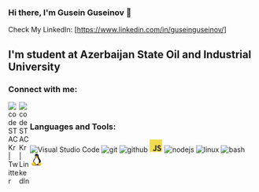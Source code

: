 ### Hi there, I'm Gusein Guseinov 👋 

Check My LinkedIn: [https://www.linkedin.com/in/guseinguseinov/]

## I'm student at Azerbaijan State Oil and Industrial University

### Connect with me:

[<img align="left" alt="codeSTACKr | Twitter" width="22px" src="https://cdn.jsdelivr.net/npm/simple-icons@3.13.0/icons/mail-dot-ru.svg" />][mail]
[<img align="left" alt="codeSTACKr | LinkedIn" width="22px" src="https://cdn.jsdelivr.net/npm/simple-icons@v3/icons/linkedin.svg" />][linkedin]


<br />

### Languages and Tools:
<p>
    <img src="https://stijndv.com/goodies/big-sur-replacement-icons/VScode.svg" alt="Visual Studio Code" width="26"/>
    <img src="https://www.vectorlogo.zone/logos/git-scm/git-scm-icon.svg" alt="git" width="26" />
    <img src="https://www.vectorlogo.zone/logos/github/github-tile.svg" alt="github" width="26" />
    <img src="https://raw.githubusercontent.com/devicons/devicon/master/icons/javascript/javascript-original.svg" alt="javascript" width="26" />
    <img src="https://www.vectorlogo.zone/logos/nodejs/nodejs-icon.svg" alt="nodejs" width="26" />
    <img src="https://www.vectorlogo.zone/logos/mongodb/mongodb-icon.svg" alt="linux" width="26" />
    <img src="https://www.vectorlogo.zone/logos/gnu_bash/gnu_bash-icon.svg" alt="bash" width="26" />
    <img src="https://raw.githubusercontent.com/devicons/devicon/master/icons/linux/linux-original.svg" alt="linux" width="26" />
</p>

[mail]: mailto:gusein.guseinov2002@gmail.com
[linkedin]: https://www.linkedin.com/in/guseinguseinov/